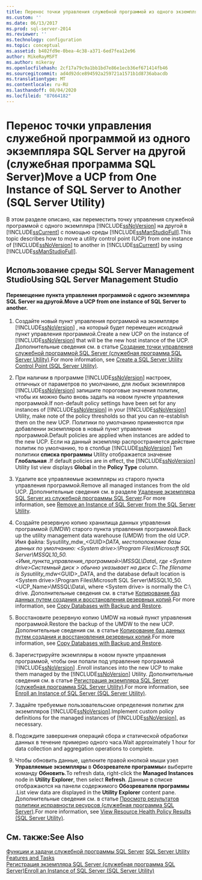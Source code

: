 ```yaml
---
title: Перенос точки управления служебной программой из одного экземпляра SQL Server на другой (служебная программа SQL Server) | Документация Майкрософт
ms.custom: ''
ms.date: 06/13/2017
ms.prod: sql-server-2014
ms.reviewer: ''
ms.technology: configuration
ms.topic: conceptual
ms.assetid: b402fd9e-0bea-4c38-a371-6ed7fea12e96
author: MikeRayMSFT
ms.author: mikeray
ms.openlocfilehash: 2cf17a79c9a1bb1bd7e86e1ecb36ef671414fb46
ms.sourcegitcommit: ad4d92dce894592a259721a1571b1d8736abacdb
ms.translationtype: MT
ms.contentlocale: ru-RU
ms.lasthandoff: 08/04/2020
ms.locfileid: "87664182"
---
```

# <a name="move-a-ucp-from-one-instance-of-sql-server-to-another-sql-server-utility"></a><span data-ttu-id="247f5-102">Перенос точки управления служебной программой из одного экземпляра SQL Server на другой (служебная программа SQL Server)</span><span class="sxs-lookup"><span data-stu-id="247f5-102">Move a UCP from One Instance of SQL Server to Another (SQL Server Utility)</span></span>
  <span data-ttu-id="247f5-103">В этом разделе описано, как переместить точку управления служебной программой с одного экземпляра [!INCLUDE[ssNoVersion](../../includes/ssnoversion-md.md)] на другой в [!INCLUDE[ssCurrent](../../includes/sscurrent-md.md)] с помощью среды [!INCLUDE[ssManStudioFull](../../includes/ssmanstudiofull-md.md)].</span><span class="sxs-lookup"><span data-stu-id="247f5-103">This topic describes how to move a utility control point (UCP) from one instance of [!INCLUDE[ssNoVersion](../../includes/ssnoversion-md.md)] to another in [!INCLUDE[ssCurrent](../../includes/sscurrent-md.md)] by using [!INCLUDE[ssManStudioFull](../../includes/ssmanstudiofull-md.md)].</span></span>  
  
##  <a name="using-sql-server-management-studio"></a><a name="SSMSProcedure"></a> <span data-ttu-id="247f5-104">Использование среды SQL Server Management Studio</span><span class="sxs-lookup"><span data-stu-id="247f5-104">Using SQL Server Management Studio</span></span>  
  
#### <a name="move-a-ucp-from-one-instance-of-sql-server-to-another"></a><span data-ttu-id="247f5-105">Перемещение пункта управления программой с одного экземпляра SQL Server на другой.</span><span class="sxs-lookup"><span data-stu-id="247f5-105">Move a UCP from one instance of SQL Server to another.</span></span>  
  
1.  <span data-ttu-id="247f5-106">Создайте новый пункт управления программой на экземпляре [!INCLUDE[ssNoVersion](../../includes/ssnoversion-md.md)] , на который будет перемещен исходный пункт управления программой.</span><span class="sxs-lookup"><span data-stu-id="247f5-106">Create a new UCP on the instance of [!INCLUDE[ssNoVersion](../../includes/ssnoversion-md.md)] that will be the new host instance of the UCP.</span></span> <span data-ttu-id="247f5-107">Дополнительные сведения см. в статье [Создание точки управления служебной программой SQL Server (служебная программа SQL Server Utility)](create-a-sql-server-utility-control-point-sql-server-utility.md).</span><span class="sxs-lookup"><span data-stu-id="247f5-107">For more information, see [Create a SQL Server Utility Control Point &#40;SQL Server Utility&#41;](create-a-sql-server-utility-control-point-sql-server-utility.md).</span></span>  
  
2.  <span data-ttu-id="247f5-108">При наличии в программе [!INCLUDE[ssNoVersion](../../includes/ssnoversion-md.md)] настроек, отличных от параметров по умолчанию, для любых экземпляров [!INCLUDE[ssNoVersion](../../includes/ssnoversion-md.md)] запишите пороговые значения политик, чтобы их можно было вновь задать на новом пункте управления программой.</span><span class="sxs-lookup"><span data-stu-id="247f5-108">If non-default policy settings have been set for any instances of [!INCLUDE[ssNoVersion](../../includes/ssnoversion-md.md)] in your [!INCLUDE[ssNoVersion](../../includes/ssnoversion-md.md)] Utility, make note of the policy thresholds so that you can re-establish them on the new UCP.</span></span> <span data-ttu-id="247f5-109">Политики по умолчанию применяются при добавлении экземпляров в новый пункт управления программой.</span><span class="sxs-lookup"><span data-stu-id="247f5-109">Default policies are applied when instances are added to the new UCP.</span></span> <span data-ttu-id="247f5-110">Если на данный экземпляр распространяется действие политик по умолчанию, то в столбце [!INCLUDE[ssNoVersion](../../includes/ssnoversion-md.md)] Тип политики **списка программы** Utility отображается значение **Глобальная** .</span><span class="sxs-lookup"><span data-stu-id="247f5-110">If default policies are in effect, the [!INCLUDE[ssNoVersion](../../includes/ssnoversion-md.md)] Utility list view displays **Global** in the **Policy Type** column.</span></span>  
  
3.  <span data-ttu-id="247f5-111">Удалите все управляемые экземпляры из старого пункта управления программой.</span><span class="sxs-lookup"><span data-stu-id="247f5-111">Remove all managed instances from the old UCP.</span></span> <span data-ttu-id="247f5-112">Дополнительные сведения см. в разделе [Удаление экземпляра SQL Server из служебной программы SQL Server](remove-an-instance-of-sql-server-from-the-sql-server-utility.md).</span><span class="sxs-lookup"><span data-stu-id="247f5-112">For more information, see [Remove an Instance of SQL Server from the SQL Server Utility](remove-an-instance-of-sql-server-from-the-sql-server-utility.md).</span></span>  
  
4.  <span data-ttu-id="247f5-113">Создайте резервную копию хранилища данных управления программой (UMDW) старого пункта управления программой.</span><span class="sxs-lookup"><span data-stu-id="247f5-113">Back up the utility management data warehouse (UMDW) from the old UCP.</span></span> <span data-ttu-id="247f5-114">Имя файла: Sysutility_mdw_\<GUID>_DATA, местоположение базы данных по умолчанию: \<System drive>:\Program Files\Microsoft SQL Server\MSSQL10_50.<Имя_пункта_управления_программой>\MSSQL\Data\\, где \<System drive>Системный диск > обычно указывает на диск C:\.</span><span class="sxs-lookup"><span data-stu-id="247f5-114">The filename is Sysutility_mdw_\<GUID>_DATA, and the database default location is \<System drive>:\Program Files\Microsoft SQL Server\MSSQL10_50.<UCP_Name>\MSSQL\Data\\, where \<System drive> is normally the C:\ drive.</span></span> <span data-ttu-id="247f5-115">Дополнительные сведения см. в статье [Копирование баз данных путем создания и восстановления резервных копий](../databases/copy-databases-with-backup-and-restore.md).</span><span class="sxs-lookup"><span data-stu-id="247f5-115">For more information, see [Copy Databases with Backup and Restore](../databases/copy-databases-with-backup-and-restore.md).</span></span>  
  
5.  <span data-ttu-id="247f5-116">Восстановите резервную копию UMDW на новый пункт управления программой.</span><span class="sxs-lookup"><span data-stu-id="247f5-116">Restore the backup of the UMDW to the new UCP.</span></span> <span data-ttu-id="247f5-117">Дополнительные сведения см. в статье [Копирование баз данных путем создания и восстановления резервных копий](../databases/copy-databases-with-backup-and-restore.md).</span><span class="sxs-lookup"><span data-stu-id="247f5-117">For more information, see [Copy Databases with Backup and Restore](../databases/copy-databases-with-backup-and-restore.md).</span></span>  
  
6.  <span data-ttu-id="247f5-118">Зарегистрируйте экземпляры в новом пункте управления программой, чтобы они попали под управление программой [!INCLUDE[ssNoVersion](../../includes/ssnoversion-md.md)] .</span><span class="sxs-lookup"><span data-stu-id="247f5-118">Enroll instances into the new UCP to make them managed by the [!INCLUDE[ssNoVersion](../../includes/ssnoversion-md.md)] Utility.</span></span> <span data-ttu-id="247f5-119">Дополнительные сведения см. в статье [Регистрация экземпляра SQL Server (служебная программа SQL Server Utility)](enroll-an-instance-of-sql-server-sql-server-utility.md).</span><span class="sxs-lookup"><span data-stu-id="247f5-119">For more information, see [Enroll an Instance of SQL Server &#40;SQL Server Utility&#41;](enroll-an-instance-of-sql-server-sql-server-utility.md).</span></span>  
  
7.  <span data-ttu-id="247f5-120">Задайте требуемые пользовательские определения политик для экземпляров [!INCLUDE[ssNoVersion](../../includes/ssnoversion-md.md)].</span><span class="sxs-lookup"><span data-stu-id="247f5-120">Implement custom policy definitions for the managed instances of [!INCLUDE[ssNoVersion](../../includes/ssnoversion-md.md)], as necessary.</span></span>  
  
8.  <span data-ttu-id="247f5-121">Подождите завершения операций сбора и статической обработки данных в течение примерно одного часа.</span><span class="sxs-lookup"><span data-stu-id="247f5-121">Wait approximately 1 hour for data collection and aggregation operations to complete.</span></span>  
  
9. <span data-ttu-id="247f5-122">Чтобы обновить данные, щелкните правой кнопкой мыши узел **Управляемые экземпляры** в **Обозревателе программы**и выберите команду **Обновить**.</span><span class="sxs-lookup"><span data-stu-id="247f5-122">To refresh data, right-click the **Managed Instances** node in **Utility Explorer**, then select **Refresh**.</span></span> <span data-ttu-id="247f5-123">Данные в списке отображаются на панели содержимого **Обозревателя программы** .</span><span class="sxs-lookup"><span data-stu-id="247f5-123">List view data are displayed in the **Utility Explorer** content pane.</span></span> <span data-ttu-id="247f5-124">Дополнительные сведения см. в статье [Просмотр результатов политики исправности ресурсов (служебная программа SQL Server)](view-resource-health-policy-results-sql-server-utility.md).</span><span class="sxs-lookup"><span data-stu-id="247f5-124">For more information, see [View Resource Health Policy Results &#40;SQL Server Utility&#41;](view-resource-health-policy-results-sql-server-utility.md).</span></span>  
  
## <a name="see-also"></a><span data-ttu-id="247f5-125">См. также:</span><span class="sxs-lookup"><span data-stu-id="247f5-125">See Also</span></span>  
 <span data-ttu-id="247f5-126">[Функции и задачи служебной программы SQL Server](sql-server-utility-features-and-tasks.md) </span><span class="sxs-lookup"><span data-stu-id="247f5-126">[SQL Server Utility Features and Tasks](sql-server-utility-features-and-tasks.md) </span></span>  
 [<span data-ttu-id="247f5-127">Регистрация экземпляра SQL Server (служебная программа SQL Server)</span><span class="sxs-lookup"><span data-stu-id="247f5-127">Enroll an Instance of SQL Server &#40;SQL Server Utility&#41;</span></span>](enroll-an-instance-of-sql-server-sql-server-utility.md)  
  
  
